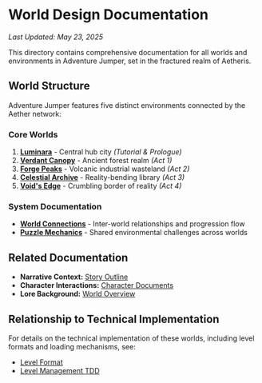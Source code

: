 # World Design Documentation
*Last Updated: May 23, 2025*

This directory contains comprehensive documentation for all worlds and environments in Adventure Jumper, set in the fractured realm of Aetheris.

## World Structure

Adventure Jumper features five distinct environments connected by the Aether network:

### Core Worlds
1. **[Luminara](01-luminara-hub.md)** - Central hub city *(Tutorial & Prologue)*
2. **[Verdant Canopy](02-verdant-canopy.md)** - Ancient forest realm *(Act 1)*  
3. **[Forge Peaks](03-forge-peaks.md)** - Volcanic industrial wasteland *(Act 2)*
4. **[Celestial Archive](04-celestial-archive.md)** - Reality-bending library *(Act 3)*
5. **[Void's Edge](05-voids-edge.md)** - Crumbling border of reality *(Act 4)*

### System Documentation
- **[World Connections](00-World-Connections.md)** - Inter-world relationships and progression flow
- **[Puzzle Mechanics](06-puzzles-mechanics.md)** - Shared environmental challenges across worlds

## Related Documentation

- **Narrative Context:** [Story Outline](../Narrative/00-story-outline.md) 
- **Character Interactions:** [Character Documents](../Characters/)
- **Lore Background:** [World Overview](../Lore/01-world-overview.md)

## Relationship to Technical Implementation

For details on the technical implementation of these worlds, including level formats and loading mechanisms, see:
- [Level Format](../../02_Technical_Design/LevelFormat.md)
- [Level Management TDD](../../02_Technical_Design/TDD/LevelManagement.TDD.md)
